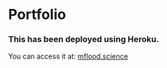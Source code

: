 # Portfolio
### This has been deployed using Heroku.  
You can access it at: [mflood.science](http://www.mflood.science)
